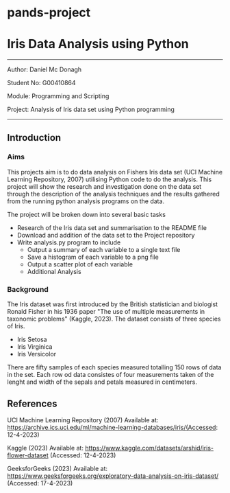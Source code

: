 # pands-project

# **Iris Data Analysis using Python**
---
Author:   Daniel Mc Donagh

Student No: G00410864

Module:     Programming and Scripting

Project:    Analysis of Iris data set using Python programming

---
## Introduction

### Aims

This projects aim is to do data analysis on Fishers Iris data set (UCI Machine Learning Repository, 2007) utilising Python code to do the analysis. This project will show the research and investigation done on the data set through the description of the analysis techniques and the results gathered from the running python analysis programs on the data.

The project will be broken down into several basic tasks 

- Research of the Iris data set and summarisation to the README file
- Download and addition of the data set to the Project repository
-  Write analysis.py program to include
    - Output a summary of each variable to a single text file
    - Save a histogram of each variable to a png file
    - Output a scatter plot of each variable
    - Additional Analysis


### Background
The Iris dataset was first introduced by the British statistician and biologist Ronald Fisher in his 1936 paper "The use of multiple measurements in taxonomic problems" (Kaggle, 2023). The dataset consists of three species of Iris.
- Iris Setosa
- Iris Virginica
- Iris Versicolor

There are fifty samples of each species measured totalling 150 rows of data in the set. Each row od data consistes of four measurements taken of the lenght and width of the sepals and petals measured in centimeters.






## References

UCI Machine Learning Repository (2007) Available at: https://archive.ics.uci.edu/ml/machine-learning-databases/iris/(Accessed: 12-4-2023)

Kaggle (2023) Available at: https://www.kaggle.com/datasets/arshid/iris-flower-dataset (Accessed: 12-4-2023)

GeeksforGeeks (2023) Available at: https://www.geeksforgeeks.org/exploratory-data-analysis-on-iris-dataset/
(Accessed: 17-4-2023)